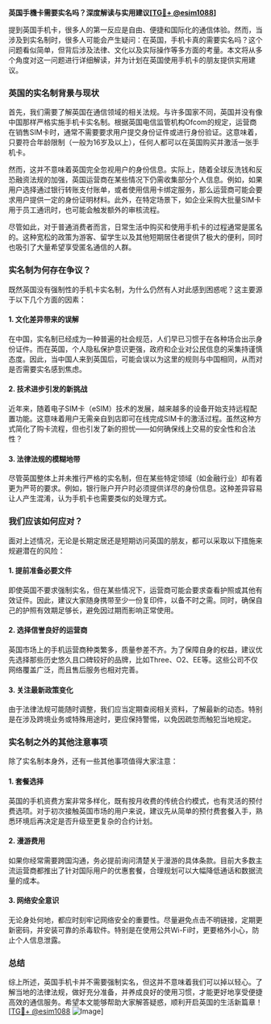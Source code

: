 **英国手機卡需要实名吗？深度解读与实用建议[[TG💪+ @esim1088](https://t.me/s/esim1088)]**

提到英国手机卡，很多人的第一反应是自由、便捷和国际化的通信体验。然而，当涉及到实名制时，很多人可能会产生疑问：在英国，手机卡真的需要实名吗？这个问题看似简单，但背后涉及法律、文化以及实际操作等多方面的考量。本文将从多个角度对这一问题进行详细解读，并为计划在英国使用手机卡的朋友提供实用建议。

### 英国的实名制背景与现状

首先，我们需要了解英国在通信领域的相关法规。与许多国家不同，英国并没有像中国那样严格实施手机卡实名制。根据英国电信监管机构Ofcom的规定，运营商在销售SIM卡时，通常不需要要求用户提交身份证件或进行身份验证。这意味着，只要符合年龄限制（一般为16岁及以上），任何人都可以在英国购买并激活一张手机卡。

然而，这并不意味着英国完全忽视用户的身份信息。实际上，随着全球反洗钱和反恐融资法规的加强，英国运营商在某些情况下仍需收集部分个人信息。例如，如果用户选择通过银行转账支付账单，或者使用信用卡绑定服务，那么运营商可能会要求用户提供一定的身份证明材料。此外，在特定场景下，如企业采购大批量SIM卡用于员工通讯时，也可能会触发额外的审核流程。

尽管如此，对于普通消费者而言，日常生活中购买和使用手机卡的过程通常是匿名的。这种宽松的政策为游客、留学生以及其他短期居住者提供了极大的便利，同时也吸引了大量希望享受匿名通信的人群。

### 实名制为何存在争议？

既然英国没有强制性的手机卡实名制，为什么仍然有人对此感到困惑呢？这主要源于以下几个方面的因素：

#### 1. **文化差异带来的误解**
在中国，实名制已经成为一种普遍的社会规范，人们早已习惯于在各种场合出示身份证件。而在英国，个人隐私保护意识更强，政府和企业对公民信息的采集持谨慎态度。因此，当中国人来到英国后，可能会误以为这里的规则与中国相同，从而对是否需要实名感到焦虑。

#### 2. **技术进步引发的新挑战**
近年来，随着电子SIM卡（eSIM）技术的发展，越来越多的设备开始支持远程配置功能。这意味着用户无需亲自到店即可在线完成SIM卡的激活过程。虽然这种方式简化了购卡流程，但也引发了新的担忧——如何确保线上交易的安全性和合法性？

#### 3. **法律法规的模糊地带**
尽管英国整体上并未推行严格的实名制，但在某些特定领域（如金融行业）却有着更为严苛的要求。例如，银行账户开户时必须提供详尽的身份信息。这种差异容易让人产生混淆，认为手机卡也需要类似的处理方式。

### 我们应该如何应对？

面对上述情况，无论是长期定居还是短期访问英国的朋友，都可以采取以下措施来规避潜在的风险：

#### 1. **提前准备必要文件**
即使英国不要求强制实名，但在某些情况下，运营商可能会要求查看护照或其他有效证件。因此，建议大家随身携带至少一份复印件，以备不时之需。同时，确保自己的护照有效期足够长，避免因过期而影响正常使用。

#### 2. **选择信誉良好的运营商**
英国市场上的手机运营商种类繁多，质量参差不齐。为了保障自身的权益，建议优先选择那些历史悠久且口碑较好的品牌，比如Three、O2、EE等。这些公司不仅网络覆盖广泛，而且售后服务也相对完善。

#### 3. **关注最新政策变化**
由于法律法规可能随时调整，我们应当定期查阅相关资料，了解最新的动态。特别是在涉及跨境业务或特殊用途时，更应保持警惕，以免因疏忽而触犯当地规定。

### 实名制之外的其他注意事项

除了实名制本身外，还有一些其他事项值得大家注意：

#### 1. **套餐选择**
英国的手机资费方案非常多样化，既有按月收费的传统合约模式，也有灵活的预付费选项。对于初次接触英国市场的用户来说，建议先从简单的预付费套餐入手，熟悉环境后再决定是否升级至更复杂的合约计划。

#### 2. **漫游费用**
如果你经常需要跨国沟通，务必提前询问清楚关于漫游的具体条款。目前大多数主流运营商都推出了针对国际用户的优惠套餐，合理规划可以大幅降低通话和数据流量的成本。

#### 3. **网络安全意识**
无论身处何地，都应时刻牢记网络安全的重要性。尽量避免点击不明链接，定期更新密码，并安装可靠的杀毒软件。特别是在使用公共Wi-Fi时，更要格外小心，防止个人信息泄露。

### 总结

综上所述，英国手机卡并不需要强制实名，但这并不意味着我们可以掉以轻心。了解当地的法律法规，做好充分准备，并养成良好的使用习惯，才能更好地享受便捷高效的通信服务。希望本文能够帮助大家解答疑惑，顺利开启英国的生活新篇章！[[TG💪+ @esim1088](https://t.me/s/esim1088) ![Image](https://i.postimg.cc/4NQfJmqS/Snipaste-2025-05-13-00-14-12.png)]